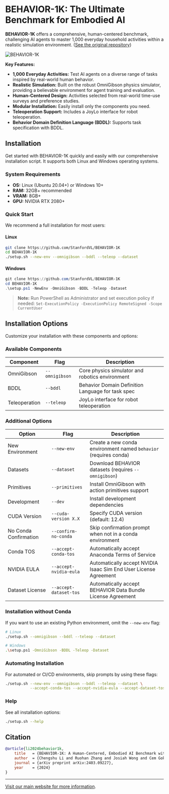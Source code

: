 # BEHAVIOR-1K: The Ultimate Benchmark for Embodied AI

**BEHAVIOR-1K** offers a comprehensive, human-centered benchmark, challenging AI agents to master 1,000 everyday household activities within a realistic simulation environment. ([See the original repository](https://github.com/StanfordVL/BEHAVIOR-1K))

![BEHAVIOR-1K](./docs/assets/readme_splash_logo.png)

**Key Features:**

*   **1,000 Everyday Activities:** Test AI agents on a diverse range of tasks inspired by real-world human behavior.
*   **Realistic Simulation:**  Built on the robust OmniGibson physics simulator, providing a believable environment for agent training and evaluation.
*   **Human-Centered Design:** Activities selected from real-world time-use surveys and preference studies.
*   **Modular Installation:** Easily install only the components you need.
*   **Teleoperation Support:** Includes a JoyLo interface for robot teleoperation.
*   **Behavior Domain Definition Language (BDDL):** Supports task specification with BDDL.

## Installation

Get started with BEHAVIOR-1K quickly and easily with our comprehensive installation script. It supports both Linux and Windows operating systems.

### System Requirements

*   **OS:** Linux (Ubuntu 20.04+) or Windows 10+
*   **RAM:** 32GB+ recommended
*   **VRAM:** 8GB+
*   **GPU:** NVIDIA RTX 2080+

### Quick Start

We recommend a full installation for most users:

#### Linux

```bash
git clone https://github.com/StanfordVL/BEHAVIOR-1K
cd BEHAVIOR-1K
./setup.sh --new-env --omnigibson --bddl --teleop --dataset
```

#### Windows

```powershell
git clone https://github.com/StanfordVL/BEHAVIOR-1K
cd BEHAVIOR-1K
.\setup.ps1 -NewEnv -OmniGibson -BDDL -Teleop -Dataset
```

> **Note:** Run PowerShell as Administrator and set execution policy if needed: `Set-ExecutionPolicy -ExecutionPolicy RemoteSigned -Scope CurrentUser`

## Installation Options

Customize your installation with these components and options:

### Available Components

| Component        | Flag            | Description                                       |
| ---------------- | --------------- | ------------------------------------------------- |
| OmniGibson       | `--omnigibson`  | Core physics simulator and robotics environment   |
| BDDL             | `--bddl`        | Behavior Domain Definition Language for task spec |
| Teleoperation    | `--teleop`      | JoyLo interface for robot teleoperation           |

### Additional Options

| Option                  | Flag                    | Description                                                                      |
| ----------------------- | ----------------------- | -------------------------------------------------------------------------------- |
| New Environment         | `--new-env`             | Create a new conda environment named `behavior` (requires conda)                 |
| Datasets                | `--dataset`             | Download BEHAVIOR datasets (requires `--omnigibson`)                            |
| Primitives              | `--primitives`          | Install OmniGibson with action primitives support                               |
| Development             | `--dev`                 | Install development dependencies                                                  |
| CUDA Version            | `--cuda-version X.X`    | Specify CUDA version (default: 12.4)                                             |
| No Conda Confirmation | `--confirm-no-conda`    | Skip confirmation prompt when not in a conda environment                       |
| Conda TOS               | `--accept-conda-tos`    | Automatically accept Anaconda Terms of Service                                 |
| NVIDIA EULA             | `--accept-nvidia-eula`  | Automatically accept NVIDIA Isaac Sim End User License Agreement                 |
| Dataset License         | `--accept-dataset-tos`  | Automatically accept BEHAVIOR Data Bundle License Agreement                        |

### Installation without Conda

If you want to use an existing Python environment, omit the `--new-env` flag:

```bash
# Linux
./setup.sh --omnigibson --bddl --teleop --dataset

# Windows
.\setup.ps1 -OmniGibson -BDDL -Teleop -Dataset
```

### Automating Installation

For automated or CI/CD environments, skip prompts by using these flags:

```bash
./setup.sh --new-env --omnigibson --bddl --teleop --dataset \
           --accept-conda-tos --accept-nvidia-eula --accept-dataset-tos
```

### Help

See all installation options:

```bash
./setup.sh --help
```

## Citation

```bibtex
@article{li2024behavior1k,
    title   = {BEHAVIOR-1K: A Human-Centered, Embodied AI Benchmark with 1,000 Everyday Activities and Realistic Simulation},
    author  = {Chengshu Li and Ruohan Zhang and Josiah Wong and Cem Gokmen and Sanjana Srivastava and Roberto Martín-Martín and Chen Wang and Gabrael Levine and Wensi Ai and Benjamin Martinez and Hang Yin and Michael Lingelbach and Minjune Hwang and Ayano Hiranaka and Sujay Garlanka and Arman Aydin and Sharon Lee and Jiankai Sun and Mona Anvari and Manasi Sharma and Dhruva Bansal and Samuel Hunter and Kyu-Young Kim and Alan Lou and Caleb R Matthews and Ivan Villa-Renteria and Jerry Huayang Tang and Claire Tang and Fei Xia and Yunzhu Li and Silvio Savarese and Hyowon Gweon and C. Karen Liu and Jiajun Wu and Li Fei-Fei},
    journal = {arXiv preprint arXiv:2403.09227},
    year    = {2024}
}
```

***
[Visit our main website for more information](https://behavior.stanford.edu/).